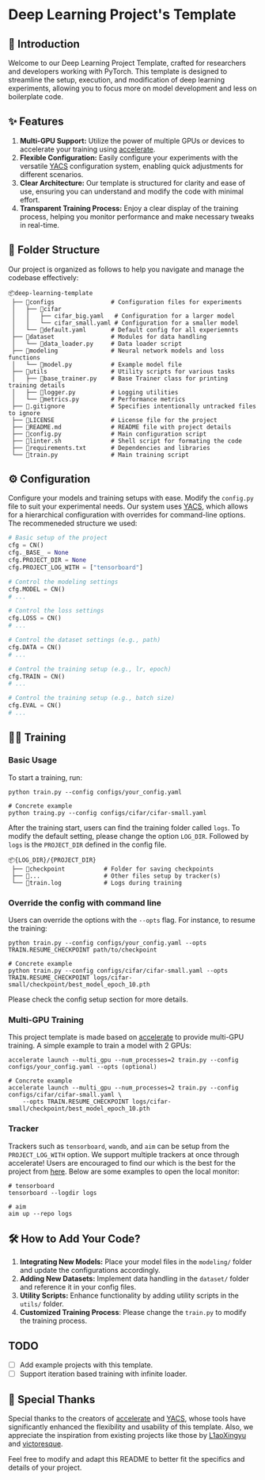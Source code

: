 # Deep Learning Project's Template

## 🚀 Introduction

Welcome to our Deep Learning Project Template, crafted for researchers and developers working with PyTorch. This template is designed to streamline the setup, execution, and modification of deep learning experiments, allowing you to focus more on model development and less on boilerplate code.

## ✨ Features

1. **Multi-GPU Support:** Utilize the power of multiple GPUs or devices to accelerate your training using [accelerate](https://github.com/huggingface/accelerate).
2. **Flexible Configuration:** Easily configure your experiments with the versatile [YACS](https://github.com/rbgirshick/yacs) configuration system, enabling quick adjustments for different scenarios.
3. **Clear Architecture:** Our template is structured for clarity and ease of use, ensuring you can understand and modify the code with minimal effort.
4. **Transparent Training Process:** Enjoy a clear display of the training process, helping you monitor performance and make necessary tweaks in real-time.

## 📂 Folder Structure

Our project is organized as follows to help you navigate and manage the codebase effectively:

```plaintext
📦deep-learning-template
 ├── 📂configs                # Configuration files for experiments
 │   ├── 📂cifar
 │   │   ├── cifar_big.yaml   # Configuration for a larger model
 │   │   └── cifar_small.yaml # Configuration for a smaller model
 │   └── 📄default.yaml       # Default config for all experiemnts
 ├── 📂dataset                # Modules for data handling
 │   └── 📄data_loader.py     # Data loader script
 ├── 📂modeling               # Neural network models and loss functions
 │   └── 📄model.py           # Example model file
 ├── 📂utils                  # Utility scripts for various tasks
 │   ├── 📄base_trainer.py    # Base Trainer class for printing training details
 │   ├── 📄logger.py          # Logging utilities
 │   └── 📄metrics.py         # Performance metrics
 ├── 📄.gitignore             # Specifies intentionally untracked files to ignore
 ├── 📄LICENSE                # License file for the project
 ├── 📄README.md              # README file with project details
 ├── 📄config.py              # Main configuration script
 ├── 📄linter.sh              # Shell script for formating the code
 ├── 📄requirements.txt       # Dependencies and libraries
 └── 📄train.py               # Main training script
```

## ⚙️ Configuration

Configure your models and training setups with ease. Modify the `config.py` file to suit your experimental needs. Our system uses [YACS](https://github.com/rbgirshick/yacs), which allows for a hierarchical configuration with overrides for command-line options. The recommeneded structure we used:

```python
# Basic setup of the project
cfg = CN()
cfg._BASE_ = None
cfg.PROJECT_DIR = None
cfg.PROJECT_LOG_WITH = ["tensorboard"]

# Control the modeling settings
cfg.MODEL = CN()
# ...

# Control the loss settings
cfg.LOSS = CN()
# ...

# Control the dataset settings (e.g., path)
cfg.DATA = CN()
# ...

# Control the training setup (e.g., lr, epoch)
cfg.TRAIN = CN()
# ...

# Control the training setup (e.g., batch size)
cfg.EVAL = CN()
# ...
```

## 🏋️‍♂️ Training

### Basic Usage

To start a training, run:

```shell
python train.py --config configs/your_config.yaml

# Concrete example
python traing.py --config configs/cifar/cifar-small.yaml
```

After the training start, users can find the training folder called `logs`. To modify the default setting, please change the option `LOG_DIR`. Followed by `logs` is the `PROJECT_DIR` defined in the config file.

```
📦{LOG_DIR}/{PROJECT_DIR}
 ├── 📂checkpoint           # Folder for saving checkpoints 
 ├── 📂...                  # Other files setup by tracker(s)
 └── 📄train.log            # Logs during training 
```

### Override the config with command line

Users can override the options with the `--opts` flag. For instance, to resume the training:

```shell
python train.py --config configs/your_config.yaml --opts TRAIN.RESUME_CHECKPOINT path/to/checkpoint

# Concrete example
python train.py --config configs/cifar/cifar-small.yaml --opts TRAIN.RESUME_CHECKPOINT logs/cifar-small/checkpoint/best_model_epoch_10.pth
```

Please check the config setup section for more details.

### Multi-GPU Training

This project template is made based on [accelerate](https://github.com/huggingface/accelerate) to provide multi-GPU training. A simple example to train a model with 2 GPUs:

```shell
accelerate launch --multi_gpu --num_processes=2 train.py --config configs/your_config.yaml --opts (optional)

# Concrete example
accelerate launch --multi_gpu --num_processes=2 train.py --config configs/cifar/cifar-small.yaml \
    --opts TRAIN.RESUME_CHECKPOINT logs/cifar-small/checkpoint/best_model_epoch_10.pth
```

### Tracker

Trackers such as `tensorboard`, `wandb`, and `aim` can be setup from the `PROJECT_LOG_WITH` option. We support multiple trackers at once through accelerate! Users are encouraged to find our which is the best for the project from [here](https://huggingface.co/docs/accelerate/usage_guides/tracking). Below are some examples to open the local monitor:

```shell
# tensorboard
tensorboard --logdir logs

# aim
aim up --repo logs
```

## 🛠 How to Add Your Code?

1. **Integrating New Models:** Place your model files in the `modeling/` folder and update the configurations accordingly.
2. **Adding New Datasets:** Implement data handling in the `dataset/` folder and reference it in your config files.
3. **Utility Scripts:** Enhance functionality by adding utility scripts in the `utils/` folder.
4. **Customized Training Process**: Please change the `train.py` to modify the training process.

## TODO

- [ ] Add example projects with this template.
- [ ] Support iteration based training with infinite loader.

## 🙌 Special Thanks

Special thanks to the creators of [accelerate](https://github.com/huggingface/accelerate) and [YACS](https://github.com/rbgirshick/yacs), whose tools have significantly enhanced the flexibility and usability of this template. Also, we appreciate the inspiration from existing projects like those by [L1aoXingyu](https://github.com/L1aoXingyu/Deep-Learning-Project-Template) and [victoresque](https://github.com/victoresque/pytorch-template).

Feel free to modify and adapt this README to better fit the specifics and details of your project.
